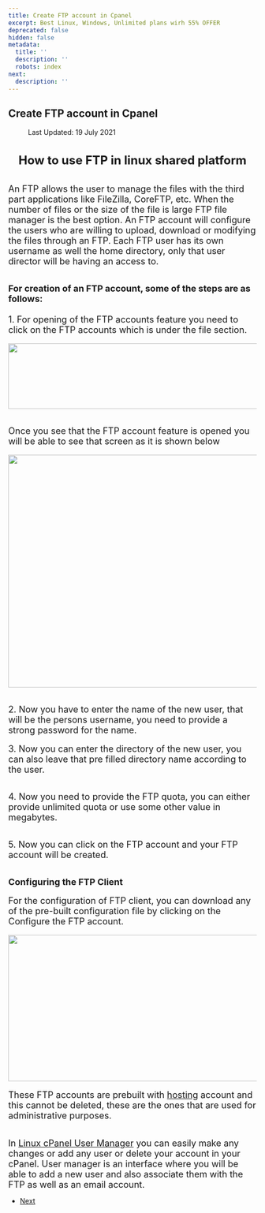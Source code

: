 ```yaml
---
title: Create FTP account in Cpanel
excerpt: Best Linux, Windows, Unlimited plans wirh 55% OFFER
deprecated: false
hidden: false
metadata:
  title: ''
  description: ''
  robots: index
next:
  description: ''
---
```

<div class="page-header">
<h2 itemprop="headline">
Create FTP account in Cpanel </h2>
</div>
<dl class="article-info muted">
<dt class="article-info-term">
</dt>
<dd class="modified">
<span class="icon-calendar" aria-hidden="true"></span>
<time datetime="2021-07-19T12:23:55+00:00" itemprop="dateModified">
Last Updated: 19 July 2021 </time>
</dd>
</dl>
<div itemprop="articleBody">
<h1 style="text-align: center; font-size: x-large;">How to use FTP in linux shared platform</h1>
<br/><span style="font-size: large;">An FTP allows the user to manage the files with the third part applications like FileZilla, CoreFTP, etc. When the number of files or the size of the file is large FTP file manager is the best option. An FTP account will configure the users who are willing to upload, download or modifying the files through an FTP. Each FTP user has its own username as well the home directory, only that user director will be having an access to.</span><br/><br/><br/><strong><span style="font-size: large;">For creation of an FTP account, some of the steps are as follows:<br/><br/></span></strong><span style="font-size: large;">1. For opening of the FTP accounts feature you need to click on the FTP accounts which is under the file section.</span><br/><br/><b><span style="font-size: 11pt; font-family: Arial; color: #000000; background-color: transparent; font-weight: 400; font-style: normal; font-variant: normal; text-decoration: none; vertical-align: baseline; white-space: pre-wrap;"><img style="border: none; transform: rotate(0.00rad); -webkit-transform: rotate(0.00rad);" src="https://lh4.googleusercontent.com/4NMVAFXODkzeb02ZUivvjW8wqhCLSuOCWyupOiiGZRAfeOgJy_CisoLwYaL-dgRmgtmh8BMG4rjLiqTCGdonalcPDsa835hGCvsvCmvj_O4mv_slVWE64KLPpL7Y-wgh7zv4lwHM" width="600" height="133" border="0" /></span></b><br/><br/><br/><span style="font-size: large;">Once you see that the FTP account feature is opened you will be able to see that screen as it is shown below</span><br/><br/><b><span style="font-size: 11pt; font-family: Arial; color: #000000; background-color: transparent; font-weight: 400; font-style: normal; font-variant: normal; text-decoration: none; vertical-align: baseline; white-space: pre-wrap;"><img style="border: none; transform: rotate(0.00rad); -webkit-transform: rotate(0.00rad);" src="https://lh3.googleusercontent.com/oYV7yN9SSSNQ53UrjVK1gJtyQN_wvovEPUr4Lk6n97A53IHDou-vdo9YF1miHvqeXZDM5rnW3fGl8giI835Q4Q4QcmoSJLt7m7q0Ehn95FgbbHaOI_WPr60r3mScpSEGWYIpP8QE" width="600" height="472" border="0" /></span></b><br/><br/><br/><span style="font-size: large;">2. Now you have to enter the name of the new user, that will be the persons username, you need to provide a strong password for the name.<br/></span><br/><span style="font-size: large;">3. Now you can enter the directory of the new user, you can also leave that pre filled directory name according to the user.</span><br/><br/><br/><span style="font-size: large;">4. Now you need to provide the FTP quota, you can either provide unlimited quota or use some other value in megabytes.</span><br/><br/><br/><span style="font-size: large;">5. Now you can click on the FTP account and your FTP account will be created.</span><br/><br/><br/><strong><span style="font-size: large;">Configuring the FTP Client</span></strong><br/><br/><span style="font-size: large;">For the configuration of FTP client, you can download any of the pre-built configuration file by clicking on the Configure the FTP account.</span><br/><br/><b><span style="font-size: 11pt; font-family: Arial; color: #000000; background-color: transparent; font-weight: 400; font-style: normal; font-variant: normal; text-decoration: none; vertical-align: baseline; white-space: pre-wrap;"><img style="border: none; transform: rotate(0.00rad); -webkit-transform: rotate(0.00rad);" src="https://lh4.googleusercontent.com/npjQAQSlZXou9xbbtNnF33c9dGgQZD_70C7g6UptzYwBU_cT41b1BraRYxpRp5xjSx3FXMWGIgGPV-Qd9PB7uKp_GPJoZHS5gZrXhIK_j4Wvpt8tWg9BhVVvsj-wTawulX7F4TNm" width="600" height="297" border="0" /></span></b><br/><br/><span style="font-size: large;"><span style="font-size: large;">These FTP accounts are prebuilt with <a href="https://www.hostingraja.in/" target="_blank" rel="noopener noreferrer">hosting</a> account and this cannot be deleted, these are the ones that are used for administrative purposes.<br/><br/></span></span>
<p><span style="font-size: large;">In <a href="https://www.hostingraja.in/hosting/cpanel-hosting/" target="_blank" rel="noopener noreferrer">Linux cPanel User Manager</a> you can easily make any changes or add any user or delete your account in your cPanel. User manager is an interface where you will be able to add a new user and also associate them with the FTP as well as an email account.</span></p>
</div>
<ul class="pager pagenav">
<li class="next">
<a class="hasTooltip" title="How to Access your website files through FTP?" aria-label="Next article: How to Access your website files through FTP?" href="/docs/how-to-access-your-website-files-through-ftp" rel="next">
<span aria-hidden="true">Next</span> <span class="icon-chevron-right" aria-hidden="true"></span> </a>
</li>
</ul>
</div>